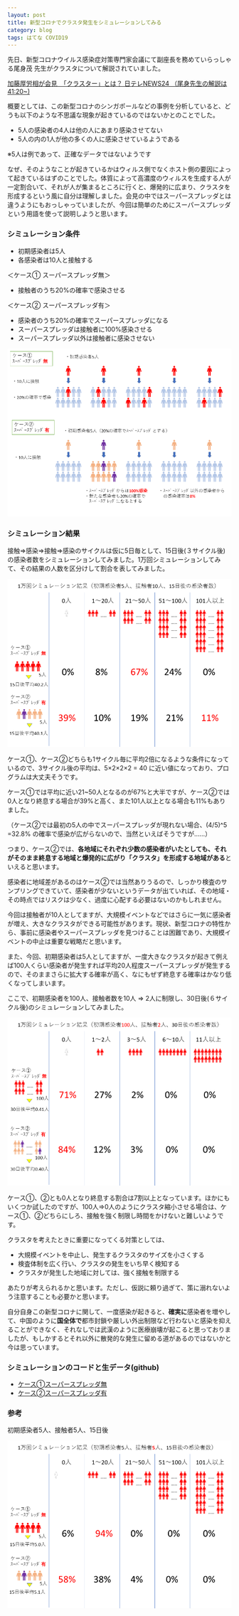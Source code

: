 ```yaml
---
layout: post
title: 新型コロナでクラスタ発生をシミュレーションしてみる
category: blog
tags: はてな COVID19
---
```


先日、新型コロナウイルス感染症対策専門家会議にて副座長を務めていらっしゃる尾身茂 先生がクラスタについて解説されていました。

[加藤厚労相が会見　「クラスター」とは？ 日テレNEWS24 （尾身先生の解説は41:20~)](http://www.news24.jp/articles/2020/02/25/07600518.html) 



概要としては、この新型コロナのシンガポールなどの事例を分析していると、どうも以下のような不思議な現象が起きているのではないかとのことでした。

* 5人の感染者の4人は他の人にあまり感染させてない
* 5人の内の1人が他の多くの人に感染させているようである

※5人は例であって、正確なデータではないようです

なぜ、そのようなことが起きているかはウィルス側でなくホスト側の要因によって起きているはずのことでした。体質によって高濃度のウィルスを生成する人が一定割合いて、それが人が集まるところに行くと、爆発的に広まり、クラスタを形成するという風に自分は理解しました。会見の中ではスーパースプレッダとは違うようにもおっしゃっていましたが、今回は簡単のためにスーパースプレッダという用語を使って説明しようと思います。

### シミュレーション条件

* 初期感染者は5人
* 各感染者は10人と接触する

＜ケース➀ スーパースプレッダ無＞

* 接触者のうち20%の確率で感染させる

＜ケース➁ スーパースプレッダ有＞

* 感染者のうち20%の確率でスーパースプレッダになる
* スーパースプレッダは接触者に100%感染させる
* スーパースプレッダ以外は接触者に感染させない

![imgae](/images/20200229-01.PNG)

### シミュレーション結果

接触⇒感染⇒接触⇒感染のサイクルは仮に5日毎として、15日後(３サイクル後)の感染者数をシミュレーションしてみました。1万回シミュレーションしてみて、その結果の人数を区分けして割合を表してみました。

![imgae](/images/20200229-02.PNG)

ケース➀、ケース➁どちらも1サイクル毎に平均2倍になるような条件になっているので、3サイクル後の平均は、5×2×2×2 = 40 に近い値になっており、プログラムは大丈夫そうです。

ケース➀では平均に近い21~50人となるのが67%と大半ですが、ケース➁では0人となり終息する場合が39%と高く、また101人以上となる場合も11%もありました。

（ケース➁では最初の5人の中でスーパースプレッダが現れない場合、(4/5)^5 =32.8% の確率で感染が広がらないので、当然といえばそうですが……）

つまり、ケース➁では、**各地域にそれぞれ少数の感染者がいたとしても、それがそのまま終息する地域と爆発的に広がり「クラスタ」を形成する地域がある**といえると思います。

感染者に地域差があるのはケース➁では当然ありうるので、しっかり検査のサンプリングできていて、感染者が少ないというデータが出ていれば、その地域・その時点ではリスクは少なく、過度に心配する必要はないのかもしれません。

今回は接触者が10人としてますが、大規模イベントなどではさらに一気に感染者が増え、大きなクラスタができる可能性があります。現状、新型コロナの特性から、事前に感染者やスーパースプレッダを見つけることは困難であり、大規模イベントの中止は重要な戦略だと思います。

また、今回、初期感染者は5人としてますが、一度大きなクラスタが起きて例えば100人くらい感染者が発生すれば平均20人程度スーパースプレッダが発生するので、そのままさらに拡大する確率が高く、なにもぜず終息する確率はかなり低くなってしまいます。


ここで、初期感染者を100人、接触者数を10人 ⇒ 2人に制限し、30日後(６サイクル後)のシミュレーションしてみました。

![imgae](/images/20200229-03.PNG)

ケース➀、➁とも0人となり終息する割合は7割以上となっています。ほかにもいくつか試したのですが、100人⇒0人のようにクラスタ縮小させる場合は、ケース➀、➁どちらにしろ、接触を強く制限し時間をかけないと難しいようです。

クラスタを考えたときに重要になってくる対策としては、

* 大規模イベントを中止し、発生するクラスタのサイズを小さくする
* 検査体制を広く行い、クラスタの発生をいち早く検知する
* クラスタが発生した地域に対しては、強く接触を制限する

あたりが考えられるかと思います。ただし、仮説に頼り過ぎて、策に溺れないよう注意することも必要かと思います。

自分自身この新型コロナに関して、一度感染が起きると、**確実に**感染者を増やして、中国のように**国全体で**都市封鎖や厳しい外出制限など行わないと感染を抑えることができなく、それなしでは武漢のように医療崩壊が起こると思っておりましたが、もしかするとそれ以外に散発的な発生に留める道があるのではないかと今は思っています。



### シミュレーションのコードと生データ(github)

* [ケース➀スーパースプレッダ無](https://github.com/samacoba/Mytest/blob/master/No_07_cluster_non_super.ipynb)
* [ケース➁スーパースプレッダ有](https://github.com/samacoba/Mytest/blob/master/No_08_cluster_super.ipynb)


### 参考

初期感染者5人、接触者5人、15日後

![imgae](/images/20200229-04.PNG)
